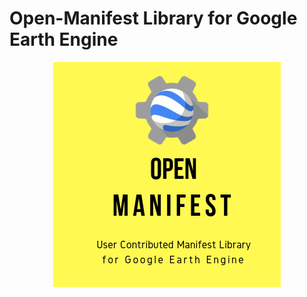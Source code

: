# Open-Manifest Library for Google Earth Engine
<center>
  
![manifest](/docs/images/om.png)

</center>
